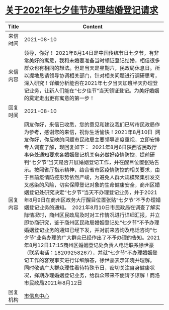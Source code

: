 # <a href="http://www.shangluo.gov.cn/zmhd/ldxxxx.jsp?urltype=leadermail.LeaderMailContentUrl&wbtreeid=1112&leadermailid=7643">关于2021年七夕佳节办理结婚登记请求</a>
|Title|Content|
|:---:|---|
|来信时间|2021-08-10|
|来信内容|领导，你好！ 2021年8月14日是中国传统节日七夕节，有非常美好的寓意，我和未婚妻准备当时领证登记结婚，相信很多群众也有相同的想法。但是当天是星期六，民政局休息日。所以提地恳请领导协调相关部门，针对相关问题进行调研思考，深入研究！详细分析能否在2021年七夕当天加班半天办理登记业务，让新人们能在“七夕佳节”当天领证登记。为美好婚姻的奠定走出更有寓意的第一步！|
|回复时间|2021-08-10|
|回复内容|网友你好，来信已收悉，您的意见和建议我们已转市民政局作为参考，感谢您的来信，祝你生活愉快！2021年8月10日  网友你好，你反映的问题市民政局主要领导高度重视，立即安排专人调查了解，现回复如下：  2021年8月6日陕西省民政厅事务处通知要求各婚姻登记机关务必做好疫情防控，提前研判“七夕节”当天是否开展婚姻登记工作，并在醒目位置张贴告示。按照省厅指示精神，结合省市区疫情防控的相关要求，由于目前疫情防控形势依然严峻，为避免人群大规模聚集引发交叉感染的风险，切实保障登记对象的生命健康安全，商州区婚姻登记处研究决定“七夕节”当天不办理登记业务，并于2021年8月9日在商州区政务大厅醒目位置张贴“七夕节”不予办理婚姻登记业务的通知。  2021年8月10日市民政局在调查了解实际情况时，商州区民政局及时对工作情况进行详细汇报，并立即协商研究，鉴于商州区民政局婚姻登记处“七夕节”不予办理婚姻登记业务的通知已经下发，并对前来咨询及电话咨询“七夕节”业务办理的广大群众已经作出了不予办理的告知。2021年8月12日17:15商州区婚姻登记处负责人电话联系徐世豪（联系电话：18209258267），并就“七夕节”不办理婚姻登记工作的客观事实进行详细解答，徐世豪表示知晓并理解。  同时敬请广大群众理性看待特殊节日，密切关注自身健康状况，择期办理婚姻登记业务，给群众带来不便请予谅解！商洛市民政局2021年8月12日|
|回复机构|<a href="../../categories/agencies/市信息中心.md">市信息中心</a>|
